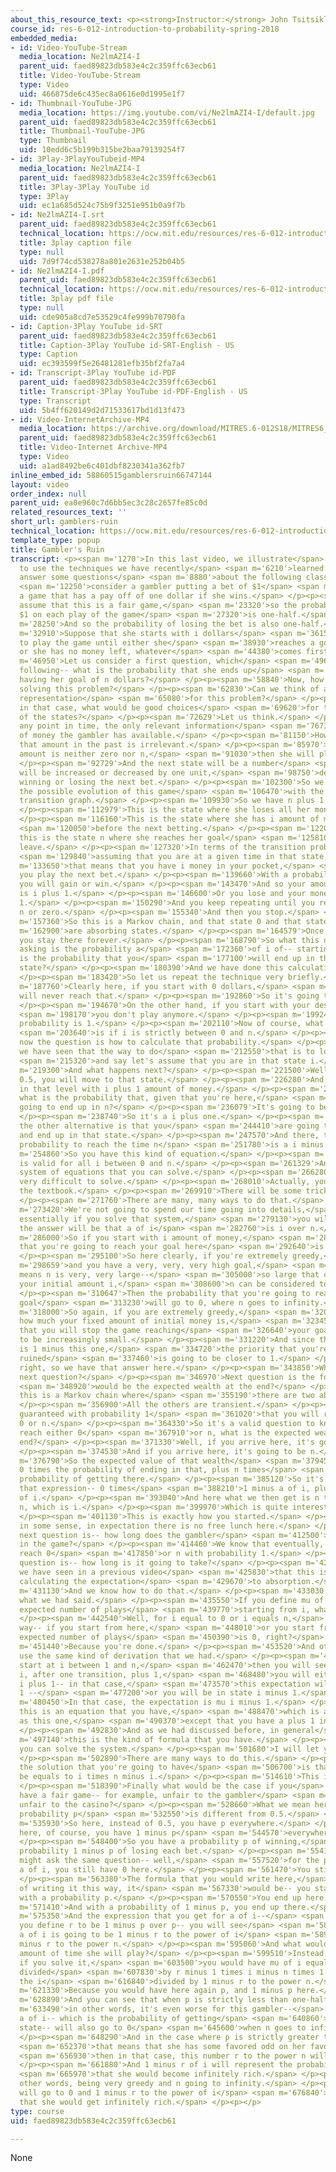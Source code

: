 ```yaml
---
about_this_resource_text: <p><strong>Instructor:</strong> John Tsitsiklis</p>
course_id: res-6-012-introduction-to-probability-spring-2018
embedded_media:
- id: Video-YouTube-Stream
  media_location: Ne2lmAZI4-I
  parent_uid: faed89823db583e4c2c359ffc63ecb61
  title: Video-YouTube-Stream
  type: Video
  uid: 466875de6c435ec8a0616e0d1995e1f7
- id: Thumbnail-YouTube-JPG
  media_location: https://img.youtube.com/vi/Ne2lmAZI4-I/default.jpg
  parent_uid: faed89823db583e4c2c359ffc63ecb61
  title: Thumbnail-YouTube-JPG
  type: Thumbnail
  uid: 10edd6c5b199b315be2baa79139254f7
- id: 3Play-3PlayYouTubeid-MP4
  media_location: Ne2lmAZI4-I
  parent_uid: faed89823db583e4c2c359ffc63ecb61
  title: 3Play-3Play YouTube id
  type: 3Play
  uid: ec1a685d524c75b9f3251e951b0a9f7b
- id: Ne2lmAZI4-I.srt
  parent_uid: faed89823db583e4c2c359ffc63ecb61
  technical_location: https://ocw.mit.edu/resources/res-6-012-introduction-to-probability-spring-2018/part-iii-random-processes/gamblers-ruin/Ne2lmAZI4-I.srt
  title: 3play caption file
  type: null
  uid: 7d9f74cd538278a801e2631e252b04b5
- id: Ne2lmAZI4-I.pdf
  parent_uid: faed89823db583e4c2c359ffc63ecb61
  technical_location: https://ocw.mit.edu/resources/res-6-012-introduction-to-probability-spring-2018/part-iii-random-processes/gamblers-ruin/Ne2lmAZI4-I.pdf
  title: 3play pdf file
  type: null
  uid: cde905a8cd7e53529c4fe999b70790fa
- id: Caption-3Play YouTube id-SRT
  parent_uid: faed89823db583e4c2c359ffc63ecb61
  title: Caption-3Play YouTube id-SRT-English - US
  type: Caption
  uid: ec393599f5e26481281efb35bf2fa7a4
- id: Transcript-3Play YouTube id-PDF
  parent_uid: faed89823db583e4c2c359ffc63ecb61
  title: Transcript-3Play YouTube id-PDF-English - US
  type: Transcript
  uid: 5b4ff620149d2d71533617bd1d13f473
- id: Video-InternetArchive-MP4
  media_location: https://archive.org/download/MITRES.6-012S18/MITRES6_012S18_L26-09_300k.mp4
  parent_uid: faed89823db583e4c2c359ffc63ecb61
  title: Video-Internet Archive-MP4
  type: Video
  uid: a1ad8492be6c401dbf8230341a362fb7
inline_embed_id: 58860515gamblersruin66747144
layout: video
order_index: null
parent_uid: ea0e960c7d6bb5ec3c28c2657fe85c0d
related_resources_text: ''
short_url: gamblers-ruin
technical_location: https://ocw.mit.edu/resources/res-6-012-introduction-to-probability-spring-2018/part-iii-random-processes/gamblers-ruin
template_type: popup
title: Gambler's Ruin
transcript: <p><span m='1270'>In this last video, we illustrate</span> <span m='3910'>how
  to use the techniques we have recently</span> <span m='6210'>learned in order to
  answer some questions</span> <span m='8880'>about the following classical problem--</span>
  <span m='12250'>consider a gambler putting a bet of $1</span> <span m='16410'>in
  a game that has a pay off of one dollar if she wins.</span> </p><p><span m='20380'>We
  assume that this is a fair game,</span> <span m='23320'>so the probability of winning
  $1 on each play of the game</span> <span m='27320'>is one-half.</span> </p><p><span
  m='28250'>And so the probability of losing the bet is also one-half.</span> </p><p><span
  m='32910'>Suppose that she starts with i dollars</span> <span m='36150'>and continues
  to play the game until either she</span> <span m='38930'>reaches a goal of n dollars,
  or she has no money left, whatever</span> <span m='44380'>comes first.</span> </p><p><span
  m='46950'>Let us consider a first question, which</span> <span m='49600'>is the
  following-- what is the probability that she ends up</span> <span m='54070'>with
  having her goal of n dollars?</span> </p><p><span m='58840'>Now, how to go about
  solving this problem?</span> </p><p><span m='62830'>Can we think of a Markov chain
  representation</span> <span m='65080'>for this problem?</span> </p><p><span m='67200'>But
  in that case, what would be good choices</span> <span m='69620'>for the definition
  of the states?</span> </p><p><span m='72629'>Let us think.</span> </p><p><span m='73170'>At
  any point in time, the only relevant information</span> <span m='76730'>is the amount
  of money the gambler has available.</span> </p><p><span m='81150'>How she got to
  that amount in the past is irrelevant.</span> </p><p><span m='85970'>And if this
  amount is neither zero nor n,</span> <span m='91030'>then she will play again.</span>
  </p><p><span m='92729'>And the next state will be a number</span> <span m='95400'>which
  will be increased or decreased by one unit,</span> <span m='98750'>depending on
  winning or losing the next bet.</span> </p><p><span m='102300'>So we can represent
  the possible evolution of this game</span> <span m='106470'>with the following probability
  transition graph.</span> </p><p><span m='109930'>So we have n plus 1 states.</span>
  </p><p><span m='112979'>This is the state where she loses all her money.</span>
  </p><p><span m='116160'>This is the state where she has i amount of money</span>
  <span m='120050'>before the next betting.</span> </p><p><span m='122020'>And here,
  this is the state n where she reaches her goal</span> <span m='125810'>and she can
  leave.</span> </p><p><span m='127320'>In terms of the transition probability,</span>
  <span m='129840'>assuming that you are at a given time in that state,</span> <span
  m='133650'>that means that you have i money in your pocket,</span> <span m='137210'>and
  you play the next bet.</span> </p><p><span m='139660'>With a probability one-half,
  you will gain or win.</span> </p><p><span m='143470'>And so your amount of money
  is i plus 1.</span> </p><p><span m='146600'>Or you lose and your money is i minus
  1.</span> </p><p><span m='150290'>And you keep repeating until you reach either
  n or zero.</span> </p><p><span m='155340'>And then you stop.</span> </p><p><span
  m='157360'>So this is a Markov chain, and that state 0 and that state n</span> <span
  m='162900'>are absorbing states.</span> </p><p><span m='164579'>Once you reach them,
  you stay there forever.</span> </p><p><span m='168790'>So what this question is
  asking is the probability a</span> <span m='172360'>of i of-- starting from i, what
  is the probability that you</span> <span m='177100'>will end up in that absorbing
  state?</span> </p><p><span m='180390'>And we have done this calculation previously.</span>
  </p><p><span m='183420'>So let us repeat the technique very briefly.</span> </p><p><span
  m='187760'>Clearly here, if you start with 0 dollars,</span> <span m='191630'>you
  will never reach that.</span> </p><p><span m='192860'>So it's going to be 0.</span>
  </p><p><span m='194670'>On the other hand, if you start with your desired goal,</span>
  <span m='198170'>you don't play anymore.</span> </p><p><span m='199240'>So your
  probability is 1.</span> </p><p><span m='202110'>Now of course, what is of interest</span>
  <span m='203640'>is if i is strictly between 0 and n.</span> </p><p><span m='207260'>And
  now the question is how to calculate that probability.</span> </p><p><span m='210760'>And
  we have seen that the way to do</span> <span m='212550'>that is to look at the situation,</span>
  <span m='215320'>and say let's assume that you are in that state i.</span> </p><p><span
  m='219300'>And what happens next?</span> </p><p><span m='221500'>Well with a probability
  0.5, you will move to that state.</span> </p><p><span m='226280'>And now you are
  in that level with i plus 1 amount of money.</span> </p><p><span m='230760'>And
  what is the probability that, given that you're here,</span> <span m='234410'>you're
  going to end up in n?</span> </p><p><span m='236079'>It's going to be a i plus one.</span>
  </p><p><span m='238740'>So it's a i plus one.</span> </p><p><span m='241470'>Plus
  the other alternative is that you</span> <span m='244410'>are going to lose money
  and end up in that state.</span> </p><p><span m='247570'>And there, the remaining
  probability to reach the time n</span> <span m='251780'>is a i minus 1.</span> </p><p><span
  m='254860'>So you have this kind of equation.</span> </p><p><span m='257870'>This
  is valid for all i between 0 and n.</span> </p><p><span m='261329'>And this is a
  system of equations that you can solve.</span> </p><p><span m='266280'>It's not
  very difficult to solve.</span> </p><p><span m='268010'>Actually, you can look in
  the textbook.</span> </p><p><span m='269910'>There will be some trick to do that.</span>
  </p><p><span m='271760'>There are many, many ways to do that.</span> </p><p><span
  m='273420'>We're not going to spend our time going into details,</span> <span m='276700'>but
  essentially if you solve that system,</span> <span m='279130'>you will see that
  the answer will be that a of i</span> <span m='282760'>is i over n.</span> </p><p><span
  m='286000'>So if you start with i amount of money,</span> <span m='289350'>the probability
  that you're going to reach your goal here</span> <span m='292640'>is i over n.</span>
  </p><p><span m='295100'>So here clearly, if you're extremely greedy,</span> <span
  m='298659'>and you have a very, very, very high goal,</span> <span m='302260'>that
  means n is very, very large--</span> <span m='305000'>so large that compared to
  your initial amount i,</span> <span m='308600'>n can be considered to be infinity.</span>
  </p><p><span m='310647'>Then the probability that you're going to reach your high
  goal</span> <span m='313230'>will go to 0, where n goes to infinity.</span> </p><p><span
  m='318000'>So again, if you are extremely greedy,</span> <span m='320060'>no matter
  how much your fixed amount of initial money is,</span> <span m='323450'>the probability
  that you will stop the game reaching</span> <span m='326640'>your goal is going
  to be increasingly small.</span> </p><p><span m='331220'>And since the other state
  is 1 minus this one,</span> <span m='334720'>the priority that you're going to get
  ruined</span> <span m='337460'>is going to be closer to 1.</span> </p><p><span m='340710'>All
  right, so we have that answer here.</span> </p><p><span m='343850'>What about the
  next question?</span> </p><p><span m='346970'>Next question is the following-- what</span>
  <span m='348920'>would be the expected wealth at the end?</span> </p><p><span m='352440'>Again,
  this is a Markov chain where</span> <span m='355190'>there are two absorbing states.</span>
  </p><p><span m='356900'>All the others are transient.</span> </p><p><span m='358960'>You're
  guaranteed with probability 1</span> <span m='361020'>that you will reach either
  0 or n.</span> </p><p><span m='364330'>So it's a valid question to know once you
  reach either 0</span> <span m='367910'>or n, what is the expected wealth at the
  end?</span> </p><p><span m='371330'>Well, if you arrive here, it's going to be 0.</span>
  </p><p><span m='374530'>And if you arrive here, it's going to be n.</span> </p><p><span
  m='376790'>So the expected value of that wealth</span> <span m='379450'>will be
  0 times the probability of ending in that, plus n times</span> <span m='383320'>the
  probability of getting there.</span> </p><p><span m='385120'>So it's going to be
  that expression-- 0 times</span> <span m='388210'>1 minus a of i, plus n times a
  of i.</span> </p><p><span m='393040'>And here what we then get is n times i over
  n, which is i.</span> </p><p><span m='399970'>Which is quite interesting.</span>
  </p><p><span m='401130'>This is exactly how you started.</span> </p><p><span m='405590'>So
  in some sense, in expectation there is no free lunch here.</span> </p><p><span m='409570'>The
  next question is-- how long does the gambler</span> <span m='412500'>expect to stay
  in the game?</span> </p><p><span m='414460'>We know that eventually, he will either
  reach 0</span> <span m='417850'>or n with probability 1.</span> </p><p><span m='419830'>The
  question is-- how long is it going to take?</span> </p><p><span m='423160'>Again,
  we have seen in a previous video</span> <span m='425830'>that this is essentially
  calculating the expectation</span> <span m='429670'>to absorption.</span> </p><p><span
  m='431130'>And we know how to do that.</span> </p><p><span m='433030'>So let's recap
  what we had said.</span> </p><p><span m='435550'>If you define mu of i to be the
  expected number of plays</span> <span m='439770'>starting from i, what do you have?</span>
  </p><p><span m='442540'>Well, for i equal to 0 or i equals n,</span> <span m='445880'>either
  way-- if you start from here,</span> <span m='448010'>or you start from here-- the
  expected number of plays</span> <span m='450390'>is 0, right?</span> </p><p><span
  m='451440'>Because you're done.</span> </p><p><span m='453520'>And otherwise, you
  use the same kind of derivation that we had.</span> </p><p><span m='457930'>If you
  start at i between 1 and n,</span> <span m='462470'>then you will see that mu of
  i, after one transition, plus 1,</span> <span m='468480'>you will either be in state
  i plus 1-- in that case,</span> <span m='473570'>this expectation will be mu i plus
  1 --</span> <span m='477200'>or you will be in state i minus 1.</span> </p><p><span
  m='480450'>In that case, the expectation is mu i minus 1.</span> </p><p><span m='485680'>So
  this is an equation that you have,</span> <span m='488470'>which is almost the same
  as this one,</span> <span m='490370'>except that you have a plus 1 in it.</span>
  </p><p><span m='492830'>And as we had discussed before, in general</span> <span
  m='497140'>this is the kind of formula that you have.</span> </p><p><span m='499620'>Now
  you can solve the system.</span> </p><p><span m='501680'>I will let you do that.</span>
  </p><p><span m='502890'>There are many ways to do this.</span> </p><p><span m='504300'>But
  the solution that you're going to have</span> <span m='506700'>is that mu i will
  be equals to i times n minus i.</span> </p><p><span m='514610'>This is the result.</span>
  </p><p><span m='518390'>Finally what would be the case if you</span> <span m='520530'>didn't
  have a fair game-- for example, unfair to the gambler</span> <span m='525510'>or
  unfair to the casino?</span> </p><p><span m='528660'>What we mean here is that the
  probability p</span> <span m='532550'>is different from 0.5.</span> </p><p><span
  m='535930'>So here, instead of 0.5, you have p everywhere.</span> </p><p><span m='542160'>And
  here, of course, you have 1 minus p</span> <span m='544570'>everywhere on this side.</span>
  </p><p><span m='548400'>So you have a probability p of winning,</span> <span m='550090'>and
  probability 1 minus p of losing each bet.</span> </p><p><span m='554180'>So you
  might ask the same question-- well,</span> <span m='557520'>for the probability
  a of i, you still have 0 here.</span> </p><p><span m='561470'>You still have 1 here.</span>
  </p><p><span m='563380'>The formula that you would write here,</span> <span m='565180'>instead
  of writing it this way, it</span> <span m='567330'>would be-- you start from here
  with a probability p.</span> </p><p><span m='570550'>You end up here.</span> </p><p><span
  m='571410'>And with a probability of 1 minus p, you end up there.</span> </p><p><span
  m='575350'>And the expression that you get for a of i--</span> <span m='578360'>if
  you define r to be 1 minus p over p-- you will see</span> <span m='583970'>that
  a of i is going to be 1 minus r to the power of i</span> <span m='589820'>over 1
  minus r to the power n.</span> </p><p><span m='595060'>And what would be the expected
  amount of time she will play?</span> </p><p><span m='599510'>Instead of that equation,
  if you solve it,</span> <span m='603500'>you would have mu of i equals r plus 1
  divided</span> <span m='607830'>by r minus 1 times i minus n times 1 minus r to
  the i</span> <span m='616840'>divided by 1 minus r to the power n.</span> </p><p><span
  m='621330'>Because you would have here again p, and 1 minus p here.</span> </p><p><span
  m='628890'>And you can see that when p is strictly less than one-half--</span> <span
  m='633490'>in other words, it's even worse for this gambler--</span> <span m='636110'>then
  a of i-- which is the probability of getting</span> <span m='640860'>to this favorable
  state-- will also go to 0</span> <span m='645600'>when n goes to infinity.</span>
  </p><p><span m='648290'>And in the case where p is strictly greater than 0.5--</span>
  <span m='652370'>that means that she has some favored odd on her favor--</span>
  <span m='656930'>then in that case, this number r to the power n will go to zero.</span>
  </p><p><span m='661880'>And 1 minus r of i will represent the probability</span>
  <span m='665970'>that she would become infinitely rich.</span> </p><p><span m='668730'>In
  other words, being very greedy and n going to infinity.</span> </p><p><span m='672880'>This
  will go to 0 and 1 minus r to the power of i</span> <span m='676840'>is the probability
  that she would get infinitely rich.</span> </p><p></p>
type: course
uid: faed89823db583e4c2c359ffc63ecb61

---
```

None